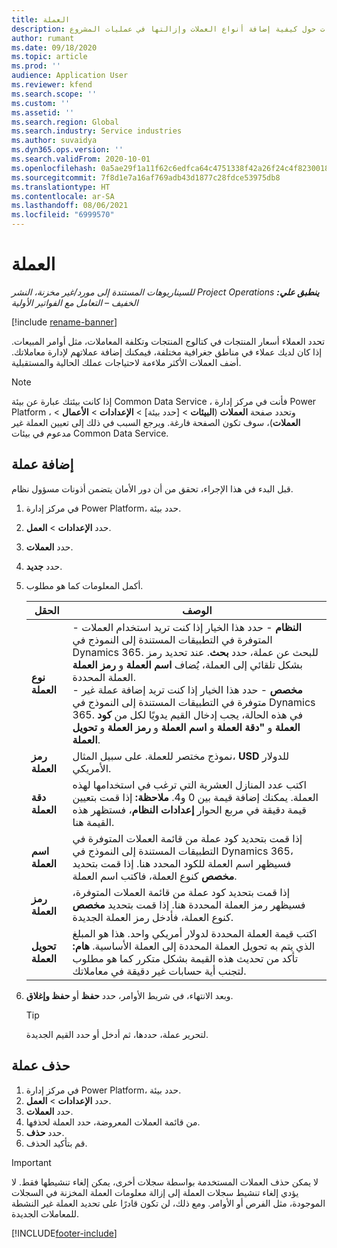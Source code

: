 ```yaml
---
title: ‏‏العملة
description: يقدم هذا الموضوع معلومات حول كيفية إضافة أنواع العملات وإزالتها في عمليات المشروع.
author: rumant
ms.date: 09/18/2020
ms.topic: article
ms.prod: ''
audience: Application User
ms.reviewer: kfend
ms.search.scope: ''
ms.custom: ''
ms.assetid: ''
ms.search.region: Global
ms.search.industry: Service industries
ms.author: suvaidya
ms.dyn365.ops.version: ''
ms.search.validFrom: 2020-10-01
ms.openlocfilehash: 0a5ae29f1a11f62c6edfca64c4751338f42a26f24c4f8230018b0b45a4ee2ddb
ms.sourcegitcommit: 7f8d1e7a16af769adb43d1877c28fdce53975db8
ms.translationtype: HT
ms.contentlocale: ar-SA
ms.lasthandoff: 08/06/2021
ms.locfileid: "6999570"
---
```

# <a name="currency"></a>‏‏العملة

_**ينطبق علي:** ‏‫Project Operations للسيناريوهات المستندة إلى مورد/غير مخزنة‬، ‏‫النشر الخفيف – التعامل مع الفواتير الأولية‬_

[!include [rename-banner](~/includes/cc-data-platform-banner.md)]

تحدد العملاء أسعار المنتجات في كتالوج المنتجات وتكلفة المعاملات، مثل أوامر المبيعات. إذا كان لديك عملاء في مناطق جغرافية مختلفة، فيمكنك إضافة عملاتهم لإدارة معاملاتك. أضف العملات الأكثر ملاءمة لاحتياجات عملك الحالية والمستقبلية.  

> [!NOTE]
> إذا كانت بيئتك عبارة عن بيئة Common Data Service ، فأنت في مركز إدارة Power Platform ، وتحدد صفحة **العملات** (**البيئات** > [حدد بيئة] > **الإعدادات** > **الأعمال** > **العملات**)، سوف تكون الصفحة فارغة. ويرجع السبب في ذلك إلى تعيين العملة غير مدعوم في بيئات Common Data Service.

## <a name="add-a-currency"></a>إضافة عملة  
قبل البدء في هذا الإجراء، تحقق من أن دور الأمان يتضمن أذونات مسؤول نظام. 

1. في مركز إدارة Power Platform، حدد بيئة. 
2. حدد **الإعدادات** > **العمل**.
3. حدد **العملات**.  
4. حدد **جديد**.  
5. أكمل المعلومات كما هو مطلوب.  


   |          الحقل          |                                                                                                                                                                                                                                                                                                                                                                            الوصف                                                                                                                                                                                                                                                                                                                                                                            |
   |-------------------------|-------------------------------------------------------------------------------------------------------------------------------------------------------------------------------------------------------------------------------------------------------------------------------------------------------------------------------------------------------------------------------------------------------------------------------------------------------------------------------------------------------------------------------------------------------------------------------------------------------------------------------------------------------------------------------------------------------------------------------------------------------------------|
   |    **نوع العملة**    | - **النظام** - حدد هذا الخيار إذا كنت تريد استخدام العملات المتوفرة في التطبيقات المستندة إلى النموذج في Dynamics 365. للبحث عن عملة، حدد **بحث**. عند تحديد رمز العملة، يُضاف **اسم العملة** و **رمز العملة‏‎** بشكل تلقائي إلى العملة المحددة.<br />- **مخصص** - حدد هذا الخيار إذا كنت تريد إضافة عملة غير متوفرة في التطبيقات المستندة إلى النموذج في Dynamics 365. في هذه الحالة، يجب إدخال القيم يدويًا لكل من **كود العملة** و **"دقة العملة** و **اسم العملة** و **رمز العملة** و **تحويل العملة**. |
   |    **رمز العملة**    |                                                                                                                                                                                                                                                                                                                                            نموذج مختصر للعملة. على سبيل المثال، **USD** للدولار الأمريكي.                                                                                                                                                                                                                                                                                                                                            |
   | **دقة العملة**  |                                                                                                                                                                                  اكتب عدد المنازل العشرية التي ترغب في استخدامها لهذه العملة.  يمكنك إضافة قيمة بين 0 و4. **ملاحظة:**  إذا قمت بتعيين قيمة دقيقة في مربع الحوار **إعدادات النظام**، فستظهر هذه القيمة هنا.                                                                                                                                                                                  |
   |    **اسم العملة**    |                                                                                                                                                                                                                                         إذا قمت بتحديد كود عملة من قائمة العملات المتوفرة في التطبيقات المستندة إلى النموذج في Dynamics 365، فسيظهر اسم العملة للكود المحدد هنا. إذا قمت بتحديد **مخصص** كنوع العملة، فاكتب اسم العملة.                                                                                                                                                                                                                                          |
   |   **رمز العملة**   |                                                                                                                                                                                                                                                                      إذا قمت بتحديد كود عملة من قائمة العملات المتوفرة، فسيظهر رمز العملة المحددة هنا. إذا قمت بتحديد **مخصص** كنوع العملة، فأدخل رمز العملة الجديدة.                                                                                                                                                                                                                                                                       |
   | **تحويل العملة** |                                                                                                                                                                                                                                     اكتب قيمة العملة المحددة لدولار أمريكي واحد. هذا هو المبلغ الذي يتم به تحويل العملة المحددة إلى العملة الأساسية. **هام:**  تأكد من تحديث هذه القيمة بشكل متكرر كما هو مطلوب لتجنب أية حسابات غير دقيقة في معاملاتك.                                                                                                                                                                                                                                      |


6. وبعد الانتهاء، في شريط الأوامر، حدد **حفظ** أو **حفظ وإغلاق**.  

   > [!TIP]
   >  لتحرير عملة، حددها، ثم أدخل أو حدد القيم الجديدة.  

## <a name="delete-a-currency"></a>حذف عملة  

1. في مركز إدارة Power Platform، حدد بيئة. 
2. حدد **الإعدادات** > **العمل**.
3. حدد **العملات**.  
4. من قائمة العملات المعروضة، حدد العملة لحذفها.  
5. حدد **حذف**.  
6. قم بتأكيد الحذف.  

> [!IMPORTANT]
>  لا يمكن حذف العملات المستخدمة بواسطة سجلات أخرى، يمكن إلغاء تنشيطها فقط. لا يؤدي إلغاء تنشيط سجلات العملة إلى إزالة معلومات العملة المخزنة في السجلات الموجودة، مثل الفرص أو الأوامر. ومع ذلك، لن تكون قادرًا على تحديد العملة غير النشطة للمعاملات الجديدة.  


[!INCLUDE[footer-include](../includes/footer-banner.md)]